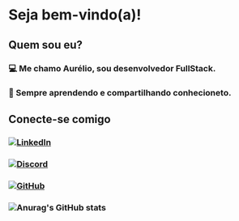 # Seja bem-vindo(a)!

## Quem sou eu?
### 💻 Me chamo Aurélio, sou desenvolvedor FullStack.
### 🚀 Sempre aprendendo e compartilhando conhecioneto.

## Conecte-se comigo
### [![LinkedIn](https://img.shields.io/badge/LinkedIn-0077B5?style=for-the-badge&logo=linkedin&logoColor=white)](https://www.linkedin.com/in/aureliovieirarocha/)

### [![Discord](https://img.shields.io/badge/Discord-7289DA?style=for-the-badge&logo=discord&logoColor=white)](https://discord.com/channels/aurelio.vr/)

### [![GitHub](https://img.shields.io/badge/GitHub-100000?style=for-the-badge&logo=github&logoColor=white)](https://github.com/aureliovieirarocha)


### ![Anurag's GitHub stats](https://github-readme-stats.vercel.app/api?username=anuraghazra&theme=dark&show_icons=true&hide=prs&hide_title=true)